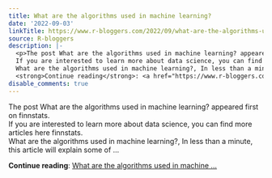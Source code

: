 ```yaml
---
title: What are the algorithms used in machine learning?
date: '2022-09-03'
linkTitle: https://www.r-bloggers.com/2022/09/what-are-the-algorithms-used-in-machine-learning/
source: R-bloggers
description: |-
  <p>The post What are the algorithms used in machine learning? appeared first on finnstats.<br />
  If you are interested to learn more about data science, you can find more articles here finnstats.<br />
  What are the algorithms used in machine learning?, In less than a minute, this article will explain some of ...</p>
  <strong>Continue reading</strong>: <a href="https://www.r-bloggers.com/2022/09/what-are-the-algorithms-used-in-machine-learning/">What are the algorithms used in machine ...
disable_comments: true
---
```

<p>The post What are the algorithms used in machine learning? appeared first on finnstats.<br />
If you are interested to learn more about data science, you can find more articles here finnstats.<br />
What are the algorithms used in machine learning?, In less than a minute, this article will explain some of ...</p>
<strong>Continue reading</strong>: <a href="https://www.r-bloggers.com/2022/09/what-are-the-algorithms-used-in-machine-learning/">What are the algorithms used in machine ...